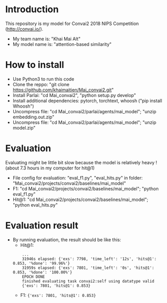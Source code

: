 # Introduction

This repository is my model for Convai2 2018 NIPS Competition (http://convai.io/). 
- My team name is: "Khai Mai Alt"
- My model name is: "attention-based similarity"

# How to install
- Use Python3 to run this code
- Clone the reppo: "git clone https://github.com/khaimaitien/Mai_convai2.git"
- Install Parlai: "cd Mai_convai2", "python setup.py develop"
- Install additional dependencies: pytorch, torchtext, whoosh ("pip install Whoosh")
- Uncompress file: "cd Mai_convai2/parlai/agents/mai_model"; "unzip embedding.out.zip" 
- Uncompress file: "cd Mai_convai2/parlai/agents/mai_model"; "unzip model.zip"

# Evaluation
Evaluating might be little bit slow because the model is relatively heavy ! (about 7.3 hours in my computer for hit@1)
- File config for evaluation: "eval_f1.py", "eval_hits.py" in folder: "Mai_convai2/projects/convai2/baselines/mai_model"
- F1: "cd Mai_convai2/projects/convai2/baselines/mai_model"; "python eval_f1.py"
- Hit@1: "cd Mai_convai2/projects/convai2/baselines/mai_model"; "python eval_hits.py"

# Evaluation result
- By running evaluation, the result should be like this:
    - Hit@1: 
    ``` 
        ...
        31946s elapsed: {'exs': 7798, 'time_left': '12s', 'hits@1': 0.853, '%done': '99.96%'}
        31959s elapsed: {'exs': 7801, 'time_left': '0s', 'hits@1': 0.853, '%done': '100.00%'}
        EPOCH DONE
        finished evaluating task convai2:self using datatype valid
        {'exs': 7801, 'hits@1': 0.853} 
    ```
    - F1: 
    ```{'exs': 7801, 'hits@1': 0.853}```